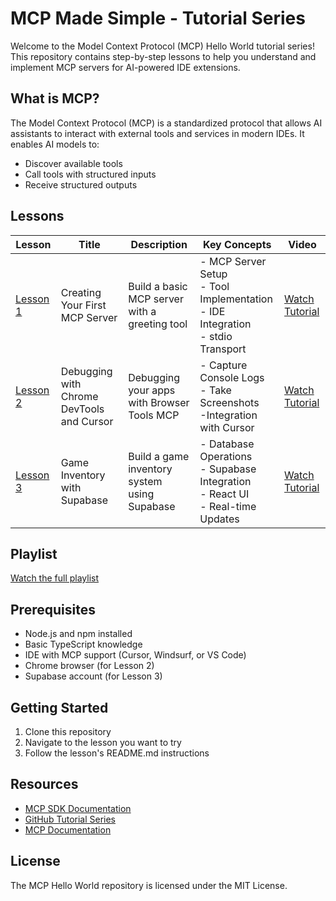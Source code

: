 # MCP Made Simple - Tutorial Series

Welcome to the Model Context Protocol (MCP) Hello World tutorial series! This repository contains step-by-step lessons to help you understand and implement MCP servers for AI-powered IDE extensions.

## What is MCP?

The Model Context Protocol (MCP) is a standardized protocol that allows AI assistants to interact with external tools and services in modern IDEs. It enables AI models to:

- Discover available tools
- Call tools with structured inputs
- Receive structured outputs

## Lessons

| Lesson                 | Title                                     | Description                                   | Key Concepts                                                                          | Video                                                         |
| ---------------------- | ----------------------------------------- | --------------------------------------------- | ------------------------------------------------------------------------------------- | ------------------------------------------------------------- |
| [Lesson 1](./lesson1/) | Creating Your First MCP Server            | Build a basic MCP server with a greeting tool | - MCP Server Setup<br>- Tool Implementation<br>- IDE Integration<br>- stdio Transport | [Watch Tutorial](https://www.youtube.com/watch?v=rcjdfhhb6ZU) |
| [Lesson 2](./lesson2/) | Debugging with Chrome DevTools and Cursor | Debugging your apps with Browser Tools MCP    | - Capture Console Logs <br>- Take Screenshots<br>-Integration with Cursor             | [Watch Tutorial](https://www.youtube.com/watch?v=g08kmknV5Sg) |
| [Lesson 3](./lesson3/) | Game Inventory with Supabase              | Build a game inventory system using Supabase  | - Database Operations<br>- Supabase Integration<br>- React UI<br>- Real-time Updates  | [Watch Tutorial](https://www.youtube.com/watch?v=lKaCxJ_Ez3M) |

## Playlist

[Watch the full playlist](https://www.youtube.com/playlist?list=PLWUH7ke1DYK_Tnvi9PPy67LCkoeKSKGbe)

## Prerequisites

- Node.js and npm installed
- Basic TypeScript knowledge
- IDE with MCP support (Cursor, Windsurf, or VS Code)
- Chrome browser (for Lesson 2)
- Supabase account (for Lesson 3)

## Getting Started

1. Clone this repository
2. Navigate to the lesson you want to try
3. Follow the lesson's README.md instructions

## Resources

- [MCP SDK Documentation](https://github.com/modelcontextprotocol/sdk)
- [GitHub Tutorial Series](https://github.com/modelcontextprotocol/tutorial)
- [MCP Documentation](https://modelcontextprotocol.ai/)

## License

The MCP Hello World repository is licensed under the MIT License.
